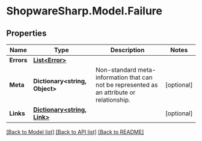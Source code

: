 # ShopwareSharp.Model.Failure

## Properties

Name | Type | Description | Notes
------------ | ------------- | ------------- | -------------
**Errors** | [**List&lt;Error&gt;**](Error.md) |  | 
**Meta** | **Dictionary&lt;string, Object&gt;** | Non-standard meta-information that can not be represented as an attribute or relationship. | [optional] 
**Links** | [**Dictionary&lt;string, Link&gt;**](Link.md) |  | [optional] 

[[Back to Model list]](../../README.md#documentation-for-models) [[Back to API list]](../../README.md#documentation-for-api-endpoints) [[Back to README]](../../README.md)


